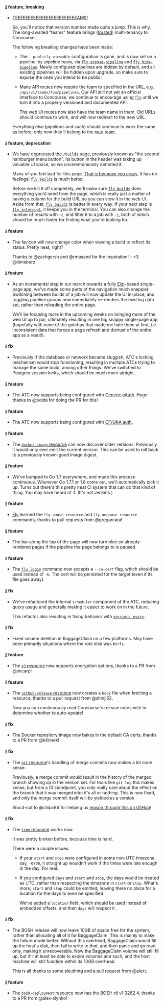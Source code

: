 #### <sub><sup><a name="v200-note-1" href="#v200-note-1">:link:</a></sup></sub> feature, breaking

* [TEEEEEEEEEEEEEEEEEEEEEEEEAMS!](https://concourse-ci.org/auth.html)
  
  So, you'll notice that version number made quite a jump. This is why. The long-awaited "teams" feature brings ([trusted](https://concourse-ci.org/teams-caveats.html)) multi-tenancy to Concourse.
  
  The following breaking changes have been made:
  
  
  
  * The `--publicly-viewable` configuration is gone, and is now set on a pipeline-by-pipeline basis, via [`fly expose-pipeline`](https://concourse-ci.org/managing-pipelines.html#fly-expose-pipeline) and [`fly hide-pipeline`](https://concourse-ci.org/managing-pipelines.html#fly-hide-pipeline). Newly configured pipelines are hidden by default, and all existing pipelines will be hidden upon upgrade, so make sure to expose the ones you intend to be public!
    
    
  
  * Many API routes now require the team to specified in the URL, e.g. `/api/v1/teams/foo/pipelines`. Our API still not yet an official interface to Concourse; we continue to encourage using [`fly`](https://concourse-ci.org/fly.html) until we turn it into a properly versioned and documented API.
    
    The web UI routes now also have the team name in them. Old URLs should continue to work, and will now redirect to the new URL.
    
    
  
  Everything else (pipelines and such) should continue to work the same as before, only now they'll belong to the [`main` team](https://concourse-ci.org/main-team.html).
  
  
#### <sub><sup><a name="v200-note-2" href="#v200-note-2">:link:</a></sup></sub> feature, deprecation

* We have deprecated the `/builds` page, previously known as "the second hamburger menu button". Its button in the header was taking up valuable UI space, so we unceremoniously demoted it.
  
  Many of you feel bad for this page.  [That is because you crazy.](https://www.youtube.com/watch?v=dBqhIVyfsRg) It has no feelings! [`fly builds`](https://concourse-ci.org/builds.html#fly-builds) is much better.
  
  Before we kill it off completely, we'll make sure [`fly builds`](https://concourse-ci.org/builds.html#fly-builds) does everything you'd need from the page, which is really just a matter of having a column for the build URL so you can view it in the web UI. Aside from that, [`fly builds`](https://concourse-ci.org/builds.html#fly-builds) is better in every way: if your next step is [`fly intercept`](https://concourse-ci.org/builds.html#fly-intercept), it keeps you in the terminal. You can also change the number of results with `-c`, and filter it to a job with `-j`, both of which should be much faster for finding what you're looking for.
  
  
#### <sub><sup><a name="v200-note-3" href="#v200-note-3">:link:</a></sup></sub> feature

* The favicon will now change color when viewing a build to reflect its status. Pretty neat, right?
  
  Thanks to @zachgersh and @rmasand for the inspiration! - <3 @kimeberz
  
  
#### <sub><sup><a name="v200-note-4" href="#v200-note-4">:link:</a></sup></sub> feature

* As an incremental step in our march towards a fully [Elm](http://elm-lang.org)-based single-page app, we've made some parts of the navigation much snappier. Switching between builds of a job will now update the UI in-place, and toggling pipeline groups now immediately re-renders the existing data set, rather than reloading the entire page.
  
  We'll be focusing more in the upcoming weeks on bringing more of the web UI up to par, ultimately resulting in one big snappy single-page app (hopefully with none of the gotchas that made me hate them at first, i.e. inconsistent data that forces a page refresh and distrust of the entire app as a result).
  
  
#### <sub><sup><a name="v200-note-5" href="#v200-note-5">:link:</a></sup></sub> fix

* Previously if the database or network became sluggish, ATC's locking mechanism would stop functioning, resulting in multiple ATCs trying to manage the same build, among other things. We've switched to Postgres session locks, which should be much more airtight.
  
  
#### <sub><sup><a name="v200-note-6" href="#v200-note-6">:link:</a></sup></sub> feature

* The ATC now supports being configured with [Generic oAuth](https://concourse-ci.org/generic-oauth.html). Huge thanks to @poida for doing the PR for this!
  
  
#### <sub><sup><a name="v200-note-7" href="#v200-note-7">:link:</a></sup></sub> feature

* The ATC now supports being configured with [CF/UAA auth](https://concourse-ci.org/cf-uaa-auth.html).
  
  
#### <sub><sup><a name="v200-note-8" href="#v200-note-8">:link:</a></sup></sub> feature

* The [`docker-image` resource](https://github.com/concourse/docker-image-resource) can now discover older versions. Previously it would only ever emit the current version. This can be used to roll back to a previously known-good image digest.
  
  
#### <sub><sup><a name="v200-note-9" href="#v200-note-9">:link:</a></sup></sub> feature

* We've bumped to Go 1.7 everywhere, and made this process continuous. Whenever Go 1.7.1 or 1.8 come out, we'll automatically pick it up. Turns out there's this pretty neat CI system that can do that kind of thing. You may have heard of it. (It's not Jenkins.)
  
  
#### <sub><sup><a name="v200-note-10" href="#v200-note-10">:link:</a></sup></sub> feature

* [Fly](https://concourse-ci.org/fly.html) learned the `fly-pause-resource` and `fly-unpause-resource` commands, thanks to pull requests from @gregarcara!
  
  
#### <sub><sup><a name="v200-note-11" href="#v200-note-11">:link:</a></sup></sub> feature

* The bar along the top of the page will now turn blue on already-rendered pages if the pipeline the page belongs to is paused.
  
  
#### <sub><sup><a name="v200-note-12" href="#v200-note-12">:link:</a></sup></sub> feature

* The [`fly login`](https://concourse-ci.org/fly.html#fly-login) command now accepts a `--ca-cert` flag, which should be used instead of `-k`. The cert will be persisted for the target (even if its file goes away).
  
  
#### <sub><sup><a name="v200-note-13" href="#v200-note-13">:link:</a></sup></sub> fix

* We've refactored the internal `scheduler` component of the ATC, reducing query usage and generally making it easier to work on in the future.
  
  This refactor also resulting in fixing behavior with [`version: every`](https://concourse-ci.org/get-step.html#get-step-version).
  
  
#### <sub><sup><a name="v200-note-14" href="#v200-note-14">:link:</a></sup></sub> fix

* Fixed volume deletion in BaggageClaim on a few platforms. May have been primarily situations where the root disk was `btrfs`.
  
  
#### <sub><sup><a name="v200-note-15" href="#v200-note-15">:link:</a></sup></sub> feature

* The [`s3` resource](https://github.com/concourse/s3-resource) now supports encryption options, thanks to a PR from @jmcarp!
  
  
#### <sub><sup><a name="v200-note-16" href="#v200-note-16">:link:</a></sup></sub> feature

* The [`github-release` resource](https://github.com/concourse/github-release-resource) now creates a `body` file when fetching a resource, thanks to a pull request from @shinji62.
  
  Now you can continuously read Concourse's release notes with to determine whether to auto-update!
  
  
#### <sub><sup><a name="v200-note-17" href="#v200-note-17">:link:</a></sup></sub> fix

* The Docker repository image now bakes in the default CA certs, thanks to a PR from @billimek!
  
  
#### <sub><sup><a name="v200-note-18" href="#v200-note-18">:link:</a></sup></sub> fix

* The [`git` resource](https://github.com/concourse/git-resource)'s handling of merge commits now makes a lot more sense.
  
  Previously, a merge commit would result in the history of the merged branch showing up in the version set. For tools like `git log` this makes sense, but from a CI standpoint, you only really care about the effect on the branch that it was merged *into*: it's all or nothing. This is now fixed, and only the merge commit itself will be yielded as a version.
  
  Shout-out to @chipx86 for helping us [reason through this on GitHub](https://github.com/concourse/git-resource/issues/39)!
  
  
#### <sub><sup><a name="v200-note-19" href="#v200-note-19">:link:</a></sup></sub> fix

* The [`time` resource](https://github.com/concourse/time-resource) works now.
  
  It was pretty broken before, because time is hard.
  
  There were a couple issues:
  
  
  
  * If your `start` and `stop` were configured in some non-UTC timezone, say, `-0700`, it straight up wouldn't work if the times were late enough in the day. For real.
    
    
  
  * If you configured `days` and `start` and `stop`, the days would be treated as UTC, rather than respecting the timezone in `start` or `stop`. What's more, `start` and `stop` could be emitted, leaving there no place for a location for the days to even be specified.
    
    We've added a `location` field, which should be used instead of embedded offsets, and then `days` will respect it.
    
    
  
  
#### <sub><sup><a name="v200-note-20" href="#v200-note-20">:link:</a></sup></sub> fix

* The BOSH release will now leave 10GB of space free for the system, rather than allocating all of it for BaggageClaim. This is mainly to make the failure mode better. Without this overhead, BaggageClaim would fill up the host's disk, then fail to write to *that*, and then panic and go read-only, making it unrecoverable. Now the BaggageClaim volume will still fill up, but it'll at least be able to expire volumes and such, and the host machine will still function within its 10GB overhead.
  
  This is all thanks to some sleuthing and a pull request from @alext.
  
  
#### <sub><sup><a name="v200-note-21" href="#v200-note-21">:link:</a></sup></sub> feature

* The [`bosh-deployment` resource](https://github.com/concourse/bosh-deployment-resource) now has the BOSH cli v1.3262.4, thanks to a PR from @alex-slynko!
  
  
